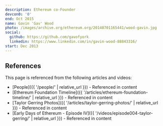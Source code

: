 ```yaml
---
description: Ethereum co-Founder
devcon0: '0'
end: Oct 2015
name: Gavin 'Gav' Wood
photo: /images/archive.org/ethereum.org/20140701165441/wood-gavin.jpg
social:
  github: https://github.com/gavofyork
  linkedin: https://www.linkedin.com/in/gavin-wood-88843316/
start: Dec 2013
---
```


## References

This page is referenced from the following articles and videos:

- [People]({{ '/people/' | relative_url }}) - Referenced in content
- [Ethereum Foundation Timeline]({{ '/articles/ethereum-foundation-timeline/' | relative_url }}) - Referenced in content
- [Taylor Gerring Photos]({{ '/articles/taylor-gerring-photos/' | relative_url }}) - Referenced in content
- [Early Days of Ethereum - Episode IV]({{ '/videos/episode004-taylor-gerring/' | relative_url }}) - Referenced in content